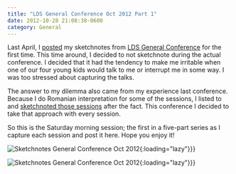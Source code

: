 ```yaml
---
title: "LDS General Conference Oct 2012 Part 1"
date: 2012-10-28 21:08:38-0600
category: General
---
```


Last April, I <a href="https://bennorris.org/2012/04/05/lds-general-conference" title="LDS General Conference April 2012">posted</a> my sketchnotes from <a href="http://www.lds.org/general-conference/about-general-conference" title="LDS General Conference" target="_blank">LDS General Conference</a> for the first time. This time around, I decided to not sketchnote during the actual conference. I decided that it had the tendency to make me irritable when one of our four young kids would talk to me or interrupt me in some way. I was too stressed about capturing the talks.

The answer to my dilemma also came from my experience last conference. Because I do Romanian interpretation for some of the sessions, I listed to and <a href="https://bennorris.org/2012/05/14/lds-general-conference" title="LDS General Conference April 2012 Part II">sketchnoted those sessions</a> after the fact. This conference I decided to take that approach with every session.

So this is the Saturday morning session; the first in a five-part series as I capture each session and post it here. Hope you enjoy it!

![Sketchnotes General Conference Oct 2012](https://media.bennorris.org/images/gospelsketcher/uploads/2021/d0df9c98c7.jpg){:loading="lazy"}}}

![Sketchnotes General Conference Oct 2012](https://media.bennorris.org/images/gospelsketcher/uploads/2021/06555d8352.jpg){:loading="lazy"}}}
